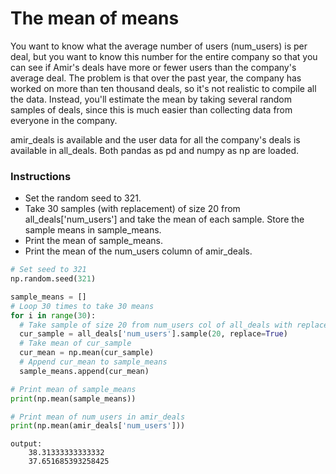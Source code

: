 # The mean of means
You want to know what the average number of users (num_users) is per deal, but you want to know this number for the entire company so that you can see if Amir's deals have more or fewer users than the company's average deal. The problem is that over the past year, the company has worked on more than ten thousand deals, so it's not realistic to compile all the data. Instead, you'll estimate the mean by taking several random samples of deals, since this is much easier than collecting data from everyone in the company.

amir_deals is available and the user data for all the company's deals is available in all_deals. Both pandas as pd and numpy as np are loaded.

### Instructions

* Set the random seed to 321.
* Take 30 samples (with replacement) of size 20 from all_deals['num_users'] and take the mean of each sample. Store the sample means in sample_means.
* Print the mean of sample_means.
* Print the mean of the num_users column of amir_deals.

``` python
# Set seed to 321
np.random.seed(321)

sample_means = []
# Loop 30 times to take 30 means
for i in range(30):
  # Take sample of size 20 from num_users col of all_deals with replacement
  cur_sample = all_deals['num_users'].sample(20, replace=True)
  # Take mean of cur_sample
  cur_mean = np.mean(cur_sample)
  # Append cur_mean to sample_means
  sample_means.append(cur_mean)

# Print mean of sample_means
print(np.mean(sample_means))

# Print mean of num_users in amir_deals
print(np.mean(amir_deals['num_users']))

```

``` output
output:
    38.31333333333332
    37.651685393258425

```